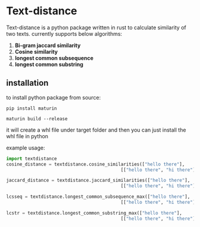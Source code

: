 # Text-distance
Text-distance is a python package written in rust to calculate similarity of two texts. currently supports below algorithms:

1. **Bi-gram jaccard similarity**
2. **Cosine similarity**
3. **longest common subsequence**
4. **longest common substring**



## installation 

to install python package from source:

`pip install maturin`

`maturin build --release`

it will create a whl file under target folder and then you can just install the whl file in python

example usage:

```python
import textdistance
cosine_distance = textdistance.cosine_similarities(["hello there"],
                                           [["hello there", "hi there"]])

jaccard_distance = textdistance.jaccard_similarities(["hello there"],
                                           [["hello there", "hi there"]])

lcsseq = textdistance.longest_common_subsequence_max(["hello there"],
                                           [["hello there", "hi there"]])

lcstr = textdistance.longest_common_substring_max(["hello there"],
                                           [["hello there", "hi there"]])
```



